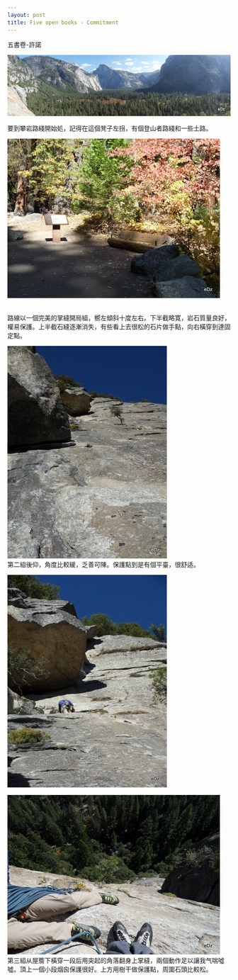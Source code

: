 ```yaml
---
layout: post
title: Five open books - Commitment
---
```

<p>五書卷-許諾</p>
<p><img  src="/content/images/2013commitment/pano-001.jpg" ></p>
<p>要到攀岩路綫開始処，記得在這個凳子左拐，有個登山者路綫和一些土路。</p>
<p><img  src="/content/images/2013commitment/sdc13118.jpg" ></p>
<p><br>路線以一個完美的掌縫開局組，嚮左傾斜十度左右。下半截略寛，岩石質量良好，權易保護。上半截石縫逐漸消失，有些看上去很松的石片做手點，向右橫穿到達固定點。</p>
<p><img  src="/content/images/2013commitment/sdc13089.jpg" ><br>第二組後仰，角度比較緩，乏善可陳。保護點到是有個平臺，很舒适。</p>
<p><img  src="/content/images/2013commitment/sdc13101.jpg" ></p>
<p><img  src="/content/images/2013commitment/sdc13102.jpg" ><br>第三組从屋簷下橫穿一段后用突起的角落翻身上掌縫，兩個動作足以讓我气喘噓噓。頂上一個小段烟囪保護很好。上方用樹干做保護點，周圍石頭比較松。</p>